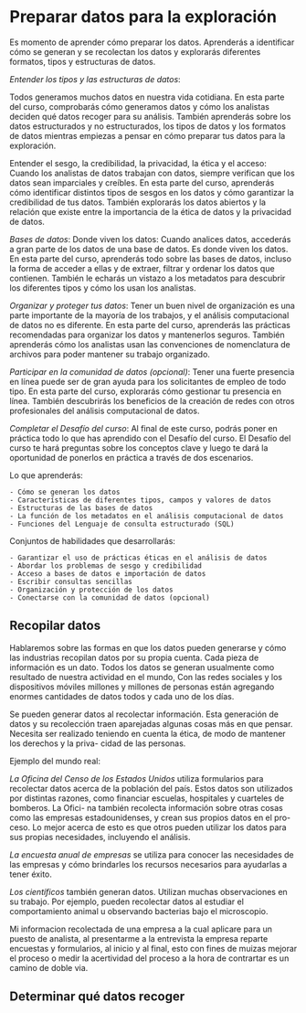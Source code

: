 # Preparar datos para la exploración

Es momento de aprender cómo preparar los datos. Aprenderás a identificar cómo se generan y se recolectan los datos y
explorarás diferentes formatos, tipos y estructuras de datos.

*Entender los tipos y las estructuras de datos*:

Todos generamos muchos datos en nuestra vida cotidiana. En esta parte del curso, comprobarás cómo generamos datos y cómo
los analistas deciden qué datos recoger para su análisis. También aprenderás sobre los datos estructurados y no estructurados,
los tipos de datos y los formatos de datos mientras empiezas a pensar en cómo preparar tus datos para la exploración.

Entender el sesgo, la credibilidad, la privacidad, la ética y el acceso: Cuando los analistas de datos trabajan con datos,
siempre verifican que los datos sean imparciales y creíbles. En esta parte del curso, aprenderás cómo identificar distintos
tipos de sesgos en los datos y cómo garantizar la credibilidad de tus datos. También explorarás los datos abiertos y la
relación que existe entre la importancia de la ética de datos y la privacidad de datos.

*Bases de datos*: Donde viven los datos: Cuando analices datos, accederás a gran parte de los datos de una base de datos.
Es donde viven los datos. En esta parte del curso, aprenderás todo sobre las bases de datos, incluso la forma de acceder
a ellas y de extraer, filtrar y ordenar los datos que contienen. También le echarás un vistazo a los metadatos para descubrir
los diferentes tipos y cómo los usan los analistas.

*Organizar y proteger tus datos*: Tener un buen nivel de organización es una parte importante de la mayoría de los trabajos,
y el análisis computacional de datos no es diferente. En esta parte del curso, aprenderás las prácticas recomendadas para
organizar los datos y mantenerlos seguros. También aprenderás cómo los analistas usan las convenciones de nomenclatura de
archivos para poder mantener su trabajo organizado.

*Participar en la comunidad de datos (opcional)*: Tener una fuerte presencia en línea puede ser de gran ayuda para los
solicitantes de empleo de todo tipo. En esta parte del curso, explorarás cómo gestionar tu presencia en línea. También
descubrirás los beneficios de la creación de redes con otros profesionales del análisis computacional de datos.

*Completar el Desafío del curso*: Al final de este curso, podrás poner en práctica todo lo que has aprendido con el Desafío
del curso. El Desafío del curso te hará preguntas sobre los conceptos clave y luego te dará la oportunidad de ponerlos
en práctica a través de dos escenarios.

Lo que aprenderás:

    - Cómo se generan los datos
    - Características de diferentes tipos, campos y valores de datos
    - Estructuras de las bases de datos
    - La función de los metadatos en el análisis computacional de datos
    - Funciones del Lenguaje de consulta estructurado (SQL)

Conjuntos de habilidades que desarrollarás:

    - Garantizar el uso de prácticas éticas en el análisis de datos
    - Abordar los problemas de sesgo y credibilidad
    - Acceso a bases de datos e importación de datos
    - Escribir consultas sencillas
    - Organización y protección de los datos
    - Conectarse con la comunidad de datos (opcional)

## Recopilar datos

Hablaremos sobre las formas en que los datos pueden generarse y cómo las industrias recopilan datos por su propia cuenta.
Cada pieza de información es un dato. Todos los datos se generan usualmente como resultado de nuestra actividad en el mundo,
Con las redes sociales y los dispositivos móviles millones y millones de personas están agregando enormes cantidades de
datos todos y cada uno de los días.

Se pueden generar datos al recolectar información. Esta generación de datos y su recolección traen aparejadas algunas
cosas más en que pensar. Necesita ser realizado teniendo en cuenta la ética, de modo de mantener los derechos y la priva-
cidad de las personas.

Ejemplo del mundo real:

*La Oficina del Censo de los Estados Unidos* utiliza formularios para recolectar datos acerca de la población del país.
Estos datos son utilizados por distintas razones, como financiar escuelas, hospitales y cuarteles de bomberos. La Ofici-
na también recolecta información sobre otras cosas como las empresas estadounidenses, y crean sus propios datos en el pro-
ceso. Lo mejor acerca de esto es que otros pueden utilizar los datos para sus propias necesidades, incluyendo el análisis.

*La encuesta anual de empresas* se utiliza para conocer las necesidades de las empresas y cómo brindarles los recursos
necesarios para ayudarlas a tener éxito.

*Los científicos* también generan datos. Utilizan muchas observaciones en su trabajo. Por ejemplo, pueden recolectar datos
al estudiar el comportamiento animal u observando bacterias bajo el microscopio.

Mi informacion recolectada de una empresa a la cual aplicare para un puesto de analista, al presentarme a la entrevista
la empresa reparte encuestas y formularios, al inicio y al final, esto con fines de muizas mejorar el proceso o medir la
acertividad del proceso a la hora de contrartar es un camino de doble via.

## Determinar qué datos recoger
